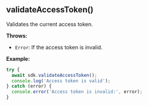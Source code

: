 ## validateAccessToken()

Validates the current access token.

**Throws:**

- `Error`: If the access token is invalid.

**Example:**

```typescript
try {
  await sdk.validateAccessToken();
  console.log('Access token is valid');
} catch (error) {
  console.error('Access token is invalid:', error);
}
```